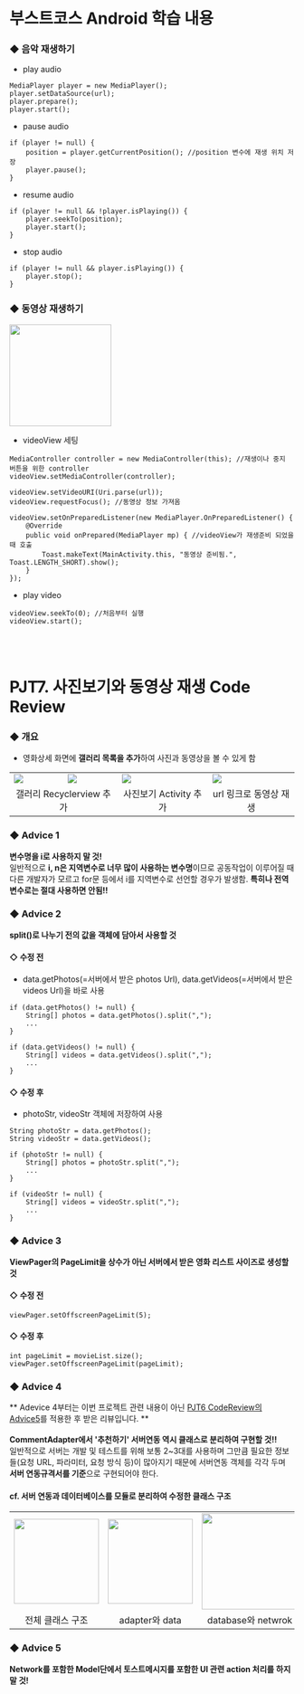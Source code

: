 # 부스트코스 Android 학습 내용
### ◆ 음악 재생하기
+ play audio
```
MediaPlayer player = new MediaPlayer();
player.setDataSource(url);
player.prepare();
player.start();
```

+ pause audio
```
if (player != null) {
    position = player.getCurrentPosition(); //position 변수에 재생 위치 저장
    player.pause();
}
```

+ resume audio
```
if (player != null && !player.isPlaying()) {
    player.seekTo(position);
    player.start();
}
```

+ stop audio
```
if (player != null && player.isPlaying()) {
    player.stop();
}
```
### ◆ 동영상 재생하기
<img src="https://user-images.githubusercontent.com/25261296/64033597-bccbb100-cb87-11e9-9351-dbf7d350f423.png" width="180"><br>
+ videoView 세팅
```
MediaController controller = new MediaController(this); //재생이나 중지 버튼을 위한 controller
videoView.setMediaController(controller);

videoView.setVideoURI(Uri.parse(url));
videoView.requestFocus(); //동영상 정보 가져옴

videoView.setOnPreparedListener(new MediaPlayer.OnPreparedListener() { 
    @Override
    public void onPrepared(MediaPlayer mp) { //videoView가 재생준비 되었을 때 호출
        Toast.makeText(MainActivity.this, "동영상 준비됨.", Toast.LENGTH_SHORT).show();
    }
});
```
+ play video
```
videoView.seekTo(0); //처음부터 실행
videoView.start();
```
<br><br>
# PJT7. 사진보기와 동영상 재생 Code Review
### ◆ 개요
+ 영화상세 화면에 <b>갤러리 목록을 추가</b>하여 사진과 동영상을 볼 수 있게 함
<table>
    <tr>
        <td><img src="https://user-images.githubusercontent.com/25261296/64137487-79956a80-ce33-11e9-9808-2ae6fdb014af.png"></td>
        <td><img src="https://user-images.githubusercontent.com/25261296/64137488-79956a80-ce33-11e9-9aee-319fb00db804.png"></td>
        <td><img src="https://user-images.githubusercontent.com/25261296/64137489-7a2e0100-ce33-11e9-83be-baea8a9687f8.png"></td>
        <td><img src="https://user-images.githubusercontent.com/25261296/64137659-95e5d700-ce34-11e9-9442-f1f8137ec936.png"></td>
    </tr>
    <tr>
        <td colspan="2" align="center">갤러리 Recyclerview 추가</td>
        <td align="center">사진보기 Activity 추가</td>
        <td align="center">url 링크로 동영상 재생</td>
    </tr>
</table>

### ◆ Advice 1
<b>변수명을 i로 사용하지 말 것!</b><br>
일반적으로 <b>i, n은 지역변수로 너무 많이 사용하는 변수명</b>이므로 공동작업이 이루어질 때 다른 개발자가 모르고 for문 등에서 i를 지역변수로 선언할 경우가 발생함. <b>특히나 전역변수로는 절대 사용하면 안됨!!</b>

### ◆ Advice 2
<b>split()로 나누기 전의 값을 객체에 담아서 사용할 것</b>
#### ◇ 수정 전
+ data.getPhotos(=서버에서 받은 photos Url), data.getVideos(=서버에서 받은 videos Url)을 바로 사용
```
if (data.getPhotos() != null) {
    String[] photos = data.getPhotos().split(",");
    ...
}

if (data.getVideos() != null) {
    String[] videos = data.getVideos().split(",");
    ...
}
```
#### ◇ 수정 후
+ photoStr, videoStr 객체에 저장하여 사용
```
String photoStr = data.getPhotos();
String videoStr = data.getVideos();

if (photoStr != null) {
    String[] photos = photoStr.split(",");
    ...
}

if (videoStr != null) {
    String[] videos = videoStr.split(",");
    ...
}
```
### ◆ Advice 3
<b>ViewPager의 PageLimit을 상수가 아닌 서버에서 받은 영화 리스트 사이즈로 생성할 것</b><br>
#### ◇ 수정 전
```
viewPager.setOffscreenPageLimit(5);
```
#### ◇ 수정 후
```
int pageLimit = movieList.size();
viewPager.setOffscreenPageLimit(pageLimit);
```

### ◆ Advice 4
** Adevice 4부터는 이번 프로젝트 관련 내용이 아닌 [PJT6 CodeReview의 Advice5](https://github.com/mjy1529/BoostCourse_Android/blob/master/PJT6_CodeReview.md#-advice-5)를 적용한 후 받은 리뷰입니다. **<br><br>
<b>CommentAdapter에서 '추천하기' 서버연동 역시 클래스로 분리하여 구현할 것!!</b><br>
일반적으로 서버는 개발 및 테스트를 위해 보통 2~3대를 사용하며 그만큼 필요한 정보들(요청 URL, 파라미터, 요청 방식 등)이 많아지기 때문에 서버연동 객체를 각각 두며 <b>서버 연동규격서를 기준</b>으로 구현되어야 한다.<br>
#### cf. 서버 연동과 데이터베이스를 모듈로 분리하여 수정한 클래스 구조
<table>
    <tr>
        <td><img src="https://user-images.githubusercontent.com/25261296/64155978-d82c0a00-ce6e-11e9-9432-066395581a67.PNG" width="150"></td>
        <td><img src="https://user-images.githubusercontent.com/25261296/64155974-d7937380-ce6e-11e9-9087-4bb939eb43db.PNG" width="150"></td>
        <td><img src="https://user-images.githubusercontent.com/25261296/64168159-e46f9180-ce85-11e9-90de-9076cc87606a.PNG" width="170"></td>
    </tr>
    <tr>
        <td align="center">전체 클래스 구조</td>
        <td align="center">adapter와 data</td>
        <td align="center">database와 netwrok</td>
    </tr>
</table>

### ◆ Advice 5
<b>Network를 포함한 Model단에서 토스트메시지를 포함한 UI 관련 action 처리를 하지 말 것!</b>
